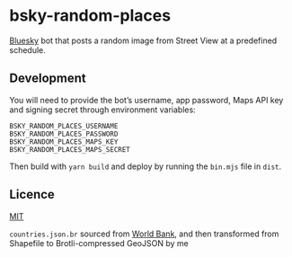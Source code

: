 # bsky-random-places

[Bluesky](https://bsky.app/) bot that posts a random image from Street View at
a predefined schedule.

## Development

You will need to provide the bot’s username, app password, Maps API key and
signing secret through environment variables:

```
BSKY_RANDOM_PLACES_USERNAME
BSKY_RANDOM_PLACES_PASSWORD
BSKY_RANDOM_PLACES_MAPS_KEY
BSKY_RANDOM_PLACES_MAPS_SECRET
```

Then build with `yarn build` and deploy by running the `bin.mjs` file in `dist`.

## Licence

[MIT](LICENSE.txt)

`countries.json.br` sourced from [World Bank](https://datacatalog.worldbank.org/search/dataset/0038272/World-Bank-Official-Boundaries),
and then transformed from Shapefile to Brotli-compressed GeoJSON by me
